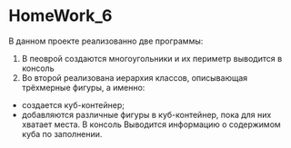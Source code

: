 # HomeWork_6
В данном проекте реализованно две программы:
1. В пеоврой создаются многоугольники и их периметр выводится в консоль
2. Во второй реализована иерархия классов, описывающая трёхмерные фигуры, а именно:
- создается куб-контейнер;
- добавляются различные фигуры в куб-контейнер, пока для них хватает места. В консоль Выводится
информацию о содержимом куба по заполнении.
